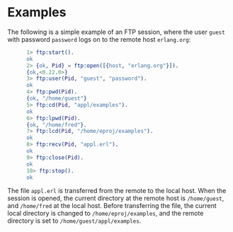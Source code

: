 <!--
%CopyrightBegin%

SPDX-License-Identifier: Apache-2.0

Copyright Ericsson AB 2023-2025. All Rights Reserved.

Licensed under the Apache License, Version 2.0 (the "License");
you may not use this file except in compliance with the License.
You may obtain a copy of the License at

    http://www.apache.org/licenses/LICENSE-2.0

Unless required by applicable law or agreed to in writing, software
distributed under the License is distributed on an "AS IS" BASIS,
WITHOUT WARRANTIES OR CONDITIONS OF ANY KIND, either express or implied.
See the License for the specific language governing permissions and
limitations under the License.

%CopyrightEnd%
-->
# Examples 


The following is a simple example of an FTP session, where the user `guest` with
password `password` logs on to the remote host `erlang.org`:

```erlang
      1> ftp:start().
      ok
      2> {ok, Pid} = ftp:open([{host, "erlang.org"}]).
      {ok,<0.22.0>}
      3> ftp:user(Pid, "guest", "password").
      ok
      4> ftp:pwd(Pid).
      {ok, "/home/guest"}
      5> ftp:cd(Pid, "appl/examples").
      ok
      6> ftp:lpwd(Pid).
      {ok, "/home/fred"}.
      7> ftp:lcd(Pid, "/home/eproj/examples").
      ok
      8> ftp:recv(Pid, "appl.erl").
      ok
      9> ftp:close(Pid).
      ok
      10> ftp:stop().
      ok
```

The file `appl.erl` is transferred from the remote to the local host. When the
session is opened, the current directory at the remote host is `/home/guest`,
and `/home/fred` at the local host. Before transferring the file, the current
local directory is changed to `/home/eproj/examples`, and the remote directory
is set to `/home/guest/appl/examples`.
